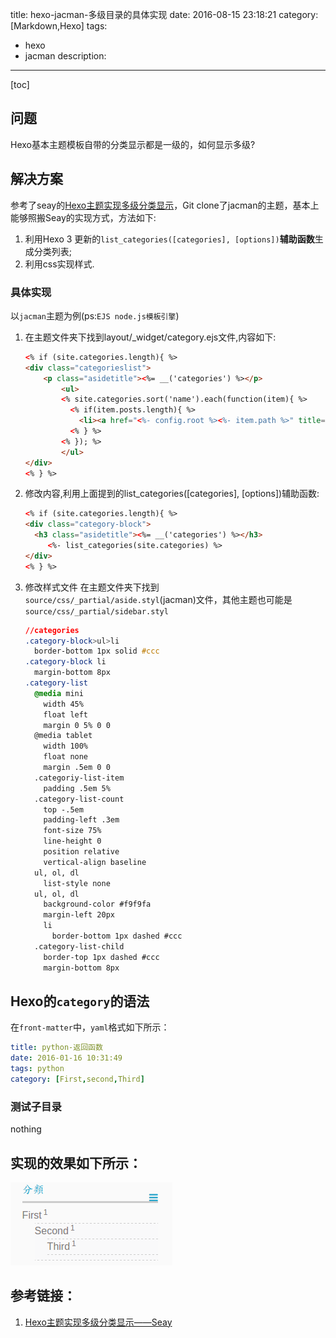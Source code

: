 title: hexo-jacman-多级目录的具体实现
date: 2016-08-15 23:18:21
category: [Markdown,Hexo]
tags: 
  - hexo
  - jacman
description:
---
[toc]

## 问题

Hexo基本主题模板自带的分类显示都是一级的，如何显示多级?

## 解决方案

参考了seay的[Hexo主题实现多级分类显示]，Git clone了jacman的主题，基本上能够照搬Seay的实现方式，方法如下:

1. 利用Hexo 3 更新的`list_categories([categories], [options])`**辅助函数**生成分类列表;
2. 利用css实现样式.

### 具体实现

<!-- more -->

以`jacman`主题为例(ps:`EJS node.js模板引擎`)

1. 在主题文件夹下找到layout/_widget/category.ejs文件,内容如下:
    ```html
    <% if (site.categories.length){ %>
    <div class="categorieslist">
        <p class="asidetitle"><%= __('categories') %></p>
            <ul>
            <% site.categories.sort('name').each(function(item){ %>
              <% if(item.posts.length){ %>
                <li><a href="<%- config.root %><%- item.path %>" title="<%= item.name %>"><%= item.name %><sup><%= item.posts.length %></sup></a></li>
              <% } %>
            <% }); %>
            </ul>
    </div>
    <% } %>
    ```
2. 修改内容,利用上面提到的list_categories([categories], [options])辅助函数:
    ```html
    <% if (site.categories.length){ %>
    <div class="category-block">
      <h3 class="asidetitle"><%= __('categories') %></h3>
         <%- list_categories(site.categories) %>
    </div>
    <% } %>
    ```
3. 修改样式文件
   在主题文件夹下找到`source/css/_partial/aside.styl`(jacman)文件，其他主题也可能是`source/css/_partial/sidebar.styl`
    ```css
    //categories
    .category-block>ul>li
      border-bottom 1px solid #ccc
    .category-block li
      margin-bottom 8px
    .category-list
      @media mini
        width 45%
        float left
        margin 0 5% 0 0
      @media tablet
        width 100%
        float none
        margin .5em 0 0
      .categoriy-list-item
        padding .5em 5%
      .category-list-count
        top -.5em
        padding-left .3em
        font-size 75%
        line-height 0
        position relative
        vertical-align baseline
      ul, ol, dl
        list-style none
      ul, ol, dl
        background-color #f9f9fa
        margin-left 20px
        li
          border-bottom 1px dashed #ccc
      .category-list-child
        border-top 1px dashed #ccc
        margin-bottom 8px
      ``` 

## Hexo的`category`的语法

在`front-matter`中，`yaml`格式如下所示：

```yaml
title: python-返回函数
date: 2016-01-16 10:31:49
tags: python
category: [First,second,Third]
```

### 测试子目录

nothing

## 实现的效果如下所示：  

![多级目录效果图](images/markdown/hexo-multi-catalog-display.jpg)

## 参考链接：

1. [Hexo主题实现多级分类显示——Seay](https://segmentfault.com/a/1190000004359502)

<!-- 内嵌参考链接　-->
[Hexo主题实现多级分类显示]: https://segmentfault.com/a/1190000004359502

